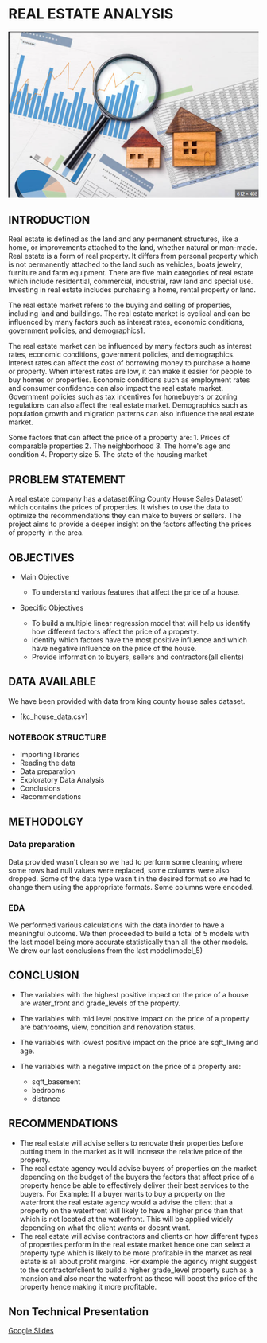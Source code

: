 # REAL ESTATE ANALYSIS

![realestate](real-estate.png)

## INTRODUCTION

Real estate is defined as the land and any permanent structures, like a home, or improvements attached to the land, whether natural or man-made. Real estate is a form of real property. It differs from personal property which is not permanently attached to the land such as vehicles, boats jewelry, furniture and farm equipment. There are five main categories of real estate which include residential, commercial, industrial, raw land and special use. Investing in real estate includes purchasing a home, rental property or land.

The real estate market refers to the buying and selling of properties, including land and buildings. The real estate market is cyclical and can be influenced by many factors such as interest rates, economic conditions, government policies, and demographics1.

The real estate market can be influenced by many factors such as interest rates, economic conditions, government policies, and demographics. Interest rates can affect the cost of borrowing money to purchase a home or property. When interest rates are low, it can make it easier for people to buy homes or properties. Economic conditions such as employment rates and consumer confidence can also impact the real estate market. Government policies such as tax incentives for homebuyers or zoning regulations can also affect the real estate market. Demographics such as population growth and migration patterns can also influence the real estate market.

Some factors that can affect the price of a property are:
    1. Prices of comparable properties
    2. The neighborhood
    3. The home's age and condition
    4. Property size
    5. The state of the housing market

## PROBLEM STATEMENT

A real estate company has a dataset(King County House Sales Dataset) which contains the prices of properties. It wishes to use the data to optimize the recommendations they can make to buyers or sellers. The project aims to provide a deeper insight on the factors affecting the prices of property in the area.

## OBJECTIVES

- Main Objective
    - To understand various features that affect the price of a house.

- Specific Objectives
    - To build a multiple linear regression model that will help us identify how different factors affect the price of a property.
    - Identify which factors have the most positive influence and which have negative influence on the price of the house.
    - Provide information to buyers, sellers and contractors(all clients)

## DATA AVAILABLE
We have been provided with data from king county house sales dataset.
* [kc_house_data.csv]

### NOTEBOOK STRUCTURE
- Importing libraries
- Reading the data
- Data preparation
- Exploratory Data Analysis
- Conclusions
- Recommendations

## METHODOLGY
### Data preparation

Data provided wasn't clean so we had to perform some cleaning where some rows had null values were replaced, some columns were also dropped. Some of the data type wasn't in the desired format so we had to change them using the appropriate formats. Some columns were encoded.

### EDA

We performed various calculations with the data inorder to have a meaningful outcome. We then proceeded to build a total of 5 models with the last model being more accurate statistically than all the other models. We drew our last conclusions from the last model(model_5)

## CONCLUSION

- The variables with the highest positive impact on the price of a house are water_front and grade_levels of the property.

- The variables with mid level positive impact on the price of a property are bathrooms, view, condition and renovation status.

- The variables with lowest positive impact on the price are sqft_living and age.

- The variables with a negative impact on the price of a property are:
    - sqft_basement
    - bedrooms
    - distance

## RECOMMENDATIONS

- The real estate will advise sellers to renovate their properties before putting them in the market as it will increase the relative price of the property.
- The real estate agency would advise buyers of properties on the market depending on the budget of the buyers the factors that affect price of a property hence be able to effectively deliver their best services to the buyers. For Example: If a buyer wants to buy a property on the waterfront the real estate agency would a advise the client that a property on the waterfront will likely to have a higher price than that which is not located at the waterfront. This will be applied widely depending on what the client wants or doesnt want.
- The real estate will advise contractors and clients on how different types of properties perform in the real estate market hence one can select a property type which is likely to be more profitable in the market as real estate is all about profit margins. For example the agency might suggest to the contractor/client to build a higher grade_level property such as a mansion and also near the waterfront as these will boost the price of the property hence making it more profitable.

## Non Technical Presentation

[Google Slides](https://docs.google.com/presentation/d/18gQ9uZVo_NLe0KdGMemzYkbL-HBMtzh9v0jHBvrA-QQ/edit#slide=id.g25842cb23ad_0_225)